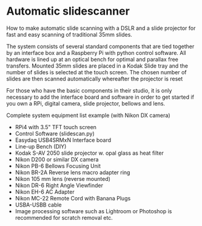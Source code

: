# Automatic slidescanner
How to make automatic slide scanning with a DSLR and a slide projector for fast and easy scanning of traditional 35mm slides. 

The system consists of several standard components that are tied together by an interface box and a Raspberry Pi with python control software. All hardware is lined up at an optical bench for optimal and parallax free transfers. Mounted 35mm slides are placed in a Kodak Slide tray and the number of slides is selected at the touch screen. The chosen number of slides are then scanned automatically whereafter the projector is reset 

For those who have the basic components in their studio, it is only necessary to add the interface board and software in order to get started if you own a RPi, digital camera, slide projector, bellows and lens.

Complete system equipment list example (with Nikon DX camera)

* RPi4 with 3.5" TFT touch screen
* Control Software (slidescan.py) 
* Easydaq USB4SRMxN Interface board
* Line-up Bench (DIY)
* Kodak S-AV 2050 slide projector w. opal glass as heat filter
* Nikon D200 or similar DX camera
* Nikon PB-6 Bellows Focusing Unit
* Nikon BR-2A Reverse lens macro adapter ring
* Nikon 105 mm lens (reverse mounted)
* Nikon DR-6 Right Angle Viewfinder
* Nikon EH-6 AC Adapter
* Nikon MC-22 Remote Cord with Banana Plugs
* USBA-USBB cable
* Image processing software such as Lightroom or Photoshop is recommended for scratch removal etc.

